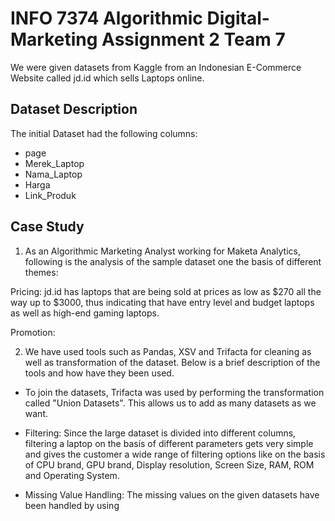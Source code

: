 # INFO 7374 Algorithmic Digital-Marketing Assignment 2 Team 7

We were given datasets from Kaggle from an Indonesian E-Commerce Website called jd.id which sells Laptops online.

## Dataset Description

The initial Dataset had the following columns:

* page
* Merek_Laptop
* Nama_Laptop
* Harga
* Link_Produk


## Case Study

1. As an Algorithmic Marketing Analyst working for Maketa Analytics, following is the analysis of the sample dataset one the basis of different themes:

Pricing: jd.id has laptops that are being sold at prices as low as $270 all the way up to $3000, thus indicating that have entry level and budget laptops as well as high-end gaming laptops.

Promotion:

2. We have used tools such as Pandas, XSV and Trifacta for cleaning as well as transformation of the dataset. Below is a brief description of the tools and how have they been used.

* To join the datasets, Trifacta was used by performing the transformation called "Union Datasets". This allows us to add as many datasets as we want.

* Filtering: Since the large dataset is divided into different columns, filtering a laptop on the basis of different parameters gets very simple and gives the customer a wide range of filtering options like on the basis of CPU brand, GPU brand, Display resolution, Screen Size, RAM, ROM and Operating System.

* Missing Value Handling: The missing values on the given datasets have been handled by using
